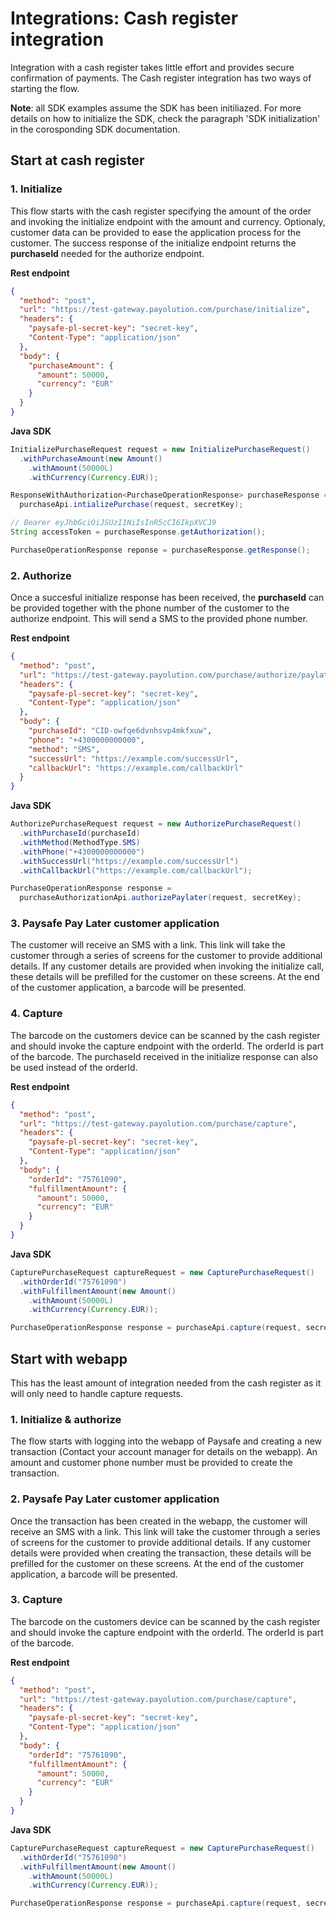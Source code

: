 # Integrations: Cash register integration

Integration with a cash register takes little effort and provides secure confirmation of payments. The Cash register integration has two ways of starting the flow.

**Note**: all SDK examples assume the SDK has been initiliazed. For more details on how to initialize the SDK, check the paragraph 'SDK initialization' in the corosponding SDK documentation.

## Start at cash register

### 1. Initialize

This flow starts with the cash register specifying the amount of the order and invoking the initialize endpoint with the amount and currency. Optionaly, customer data can be provided to ease the application process for the customer. The success response of the initialize endpoint returns the **purchaseId** needed for the authorize endpoint.

**Rest endpoint**

```json http
{
  "method": "post",
  "url": "https://test-gateway.payolution.com/purchase/initialize",
  "headers": {
    "paysafe-pl-secret-key": "secret-key",
    "Content-Type": "application/json"
  },
  "body": {
    "purchaseAmount": {
      "amount": 50000,
      "currency": "EUR"
    }
  }
}
```

**Java SDK**

```java
InitializePurchaseRequest request = new InitializePurchaseRequest()
  .withPurchaseAmount(new Amount()
    .withAmount(50000L)
    .withCurrency(Currency.EUR));

ResponseWithAuthorization<PurchaseOperationResponse> purchaseResponse = 
  purchaseApi.intializePurchase(request, secretKey);

// Bearer eyJhbGciOiJSUzI1NiIsInR5cCI6IkpXVCJ9
String accessToken = purchaseResponse.getAuthorization();

PurchaseOperationResponse reponse = purchaseResponse.getResponse();
```

### 2. Authorize
Once a succesful initialize response has been received, the **purchaseId** can be provided together with the phone number of the customer to the authorize endpoint. This will send a SMS to the provided phone number.

**Rest endpoint**

```json http
{
  "method": "post",
  "url": "https://test-gateway.payolution.com/purchase/authorize/paylater",
  "headers": {
    "paysafe-pl-secret-key": "secret-key",
    "Content-Type": "application/json"
  },
  "body": {
    "purchaseId": "CID-owfqe6dvnhsvp4mkfxuw",
    "phone": "+4300000000000",
    "method": "SMS",
    "successUrl": "https://example.com/successUrl",
    "callbackUrl": "https://example.com/callbackUrl"
  }
}
```

**Java SDK**

```java
AuthorizePurchaseRequest request = new AuthorizePurchaseRequest()
  .withPurchaseId(purchaseId)
  .withMethod(MethodType.SMS)
  .withPhone("+4300000000000")
  .withSuccessUrl("https://example.com/successUrl")
  .withCallbackUrl("https://example.com/callbackUrl");

PurchaseOperationResponse response = 
  purchaseAuthorizationApi.authorizePaylater(request, secretKey);
```

### 3. Paysafe Pay Later customer application

The customer will receive an SMS with a link. This link will take the customer through a series of screens for the customer to provide additional details. If any customer details are provided when invoking the initialize call, these details will be prefilled for the customer on these screens. At the end of the customer application, a barcode will be presented.

### 4. Capture

The barcode on the customers device can be scanned by the cash register and should invoke the capture endpoint with the orderId. The orderId is part of the barcode. The purchaseId received in the initialize response can also be used instead of the orderId.

**Rest endpoint**

```json http
{
  "method": "post",
  "url": "https://test-gateway.payolution.com/purchase/capture",
  "headers": {
    "paysafe-pl-secret-key": "secret-key",
    "Content-Type": "application/json"
  },
  "body": {
    "orderId": "75761090",
    "fulfillmentAmount": {
      "amount": 50000,
      "currency": "EUR"
    }
  }
}
```

**Java SDK**

```java
CapturePurchaseRequest captureRequest = new CapturePurchaseRequest()
  .withOrderId("75761090")
  .withFulfillmentAmount(new Amount()
    .withAmount(50000L)
    .withCurrency(Currency.EUR));

PurchaseOperationResponse response = purchaseApi.capture(request, secretKey);
```

## Start with webapp

This has the least amount of integration needed from the cash register as it will only need to handle capture requests.

### 1. Initialize & authorize

The flow starts with logging into the webapp of Paysafe and creating a new transaction (Contact your account manager for details on the webapp). An amount and customer phone number must be provided to create the transaction.

### 2. Paysafe Pay Later customer application

Once the transaction has been created in the webapp, the customer will receive an SMS with a link. This link will take the customer through a series of screens for the customer to provide additional details. If any customer details were provided when creating the transaction, these details will be prefilled for the customer on these screens. At the end of the customer application, a barcode will be presented.

### 3. Capture

The barcode on the customers device can be scanned by the cash register and should invoke the capture endpoint with the orderId. The orderId is part of the barcode.

**Rest endpoint**

```json http
{
  "method": "post",
  "url": "https://test-gateway.payolution.com/purchase/capture",
  "headers": {
    "paysafe-pl-secret-key": "secret-key",
    "Content-Type": "application/json"
  },
  "body": {
    "orderId": "75761090",
    "fulfillmentAmount": {
      "amount": 50000,
      "currency": "EUR"
    }
  }
}
```

**Java SDK**

```java
CapturePurchaseRequest captureRequest = new CapturePurchaseRequest()
  .withOrderId("75761090")
  .withFulfillmentAmount(new Amount()
    .withAmount(50000L)
    .withCurrency(Currency.EUR));

PurchaseOperationResponse response = purchaseApi.capture(request, secretKey);
```